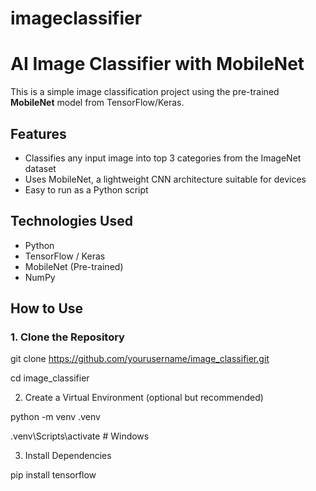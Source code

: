 # imageclassifier
#  AI Image Classifier with MobileNet

This is a simple image classification project using the pre-trained **MobileNet** model from TensorFlow/Keras.

##  Features
- Classifies any input image into top 3 categories from the ImageNet dataset
- Uses MobileNet, a lightweight CNN architecture suitable for devices
- Easy to run as a Python script

##  Technologies Used
- Python
- TensorFlow / Keras
- MobileNet (Pre-trained)
- NumPy

##  How to Use

### 1. Clone the Repository

git clone https://github.com/yourusername/image_classifier.git

cd image_classifier

2. Create a Virtual Environment (optional but recommended)
   
python -m venv .venv

.venv\Scripts\activate  # Windows


3. Install Dependencies

pip install tensorflow
